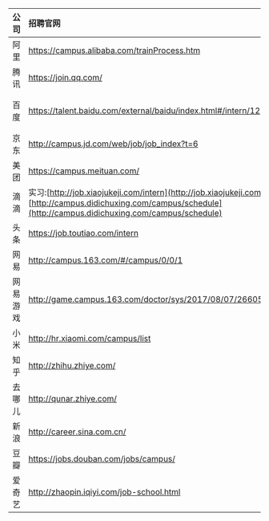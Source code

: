 公司|招聘官网|19届之后|19实习|18招聘
:---   |:---           |:---                                                  |:---|:---
阿里|<https://campus.alibaba.com/trainProcess.htm>|No|Yes|Yes
腾讯|<https://join.qq.com/>|No|Yes|Yes
百度|<https://talent.baidu.com/external/baidu/index.html#/intern/12>|Yes(大量实习职位)|Yes|Yes
京东|<http://campus.jd.com/web/job/job_index?t=6>|[京锐](http://campus.jd.com/web/static/forward?to=jd-project-run&t=3)|Yes|Yes
美团|<https://campus.meituan.com/>|Yes|Yes|Yes
滴滴|实习:[http://job.xiaojukeji.com/intern](http://job.xiaojukeji.com/intern) 校招:[http://campus.didichuxing.com/campus/schedule](http://campus.didichuxing.com/campus/schedule)|Yes|Yes|Yes
头条|<https://job.toutiao.com/intern>|Yes|Yes|Yes
网易|<http://campus.163.com/#/campus/0/0/1>|No|Later|Later
网易游戏|<http://game.campus.163.com/doctor/sys/2017/08/07/26605_704691.html#jobList?>|No？|Yes|Yes
小米|<http://hr.xiaomi.com/campus/list>|No|Yes|Yes
知乎|<http://zhihu.zhiye.com/>|Yes|Yes|Yes
去哪儿|<http://qunar.zhiye.com/>|Yes(职位较多)|Yes|Yes
新浪|<http://career.sina.com.cn/>|Yes|Yes|Yes
豆瓣|<https://jobs.douban.com/jobs/campus/>|Yes|Yes|Yes
爱奇艺|<http://zhaopin.iqiyi.com/job-school.html>|No|Yes|Yes


